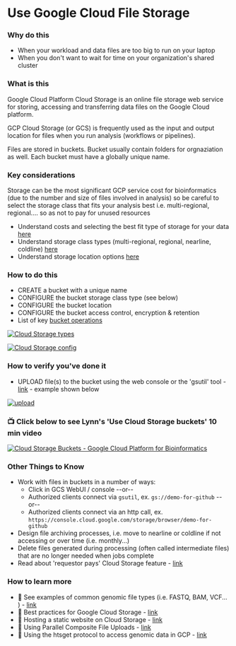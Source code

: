 # Use Google Cloud File Storage


### Why do this
 - When your workload and data files are too big to run on your laptop
 - When you don't want to wait for time on your organization's shared cluster

### What is this
  Google Cloud Platform Cloud Storage is an online file storage web service for storing, accessing and transferring data files on the Google Cloud platform. 
  
  GCP Cloud Storage (or GCS) is frequently used as the input and output location for files when you run analysis (workflows or pipelines).

  Files are stored in buckets. Bucket usually contain folders for orgnaziation as well. Each bucket must have a globally unique name.  

### Key considerations
 Storage can be the most significant GCP service cost for bioinformatics (due to the number and size of files involved in analysis) so be careful to select the storage class that fits your analysis best i.e. multi-regional, regional.... so as not to pay for unused resources
 - Understand costs and selecting the best fit type of storage for your data [here](https://cloud.google.com/storage/docs/locations)
 - Understand storage class types (multi-regional, regional, nearline, coldline) [here](https://cloud.google.com/storage/docs/storage-classes)
 - Understand storage location options [here](https://cloud.google.com/about/locations)

### How to do this
 - CREATE a bucket with a unique name
 - CONFIGURE the bucket storage class type (see below)
 - CONFIGURE the bucket location 
 - CONFIGURE the bucket access control, encryption & retention
 - List of key [bucket operations](https://cloud.google.com/storage/docs/how-to)

 [![Cloud Storage types](/images/storage.png)]()

 [![Cloud Storage config](/images/bucket.png)]()


### How to verify you've done it
 - UPLOAD file(s) to the bucket using the web console or the 'gsutil' tool - [link](https://cloud.google.com/storage/docs/gsutil) - example shown below

 [![upload](/images/upload.png)]()

### 📺 Click below to see Lynn's 'Use Cloud Storage buckets' 10 min video
[![Cloud Storage Buckets - Google Cloud Platform for Bioinformatics](http://img.youtube.com/vi/_O2Lxc0UsNc/0.jpg)](http://www.youtube.com/watch?v=_O2Lxc0UsNc "Cloud Storage buckets - Google Cloud Platform for Bioinformatics")


### Other Things to Know
 - Work with files in buckets in a number of ways:
   - Click in GCS WebUI / console --or--
   - Authorized clients connect via `gsutil`, ex. `gs://demo-for-github` --or--
   - Authorized clients connect via an http call, ex. `https://console.cloud.google.com/storage/browser/demo-for-github`
 - Design file archiving processes, i.e. move to nearline or coldline if not accessing or over time (i.e. monthly...)
 - Delete files generated during processing (often called intermediate files) that are no longer needed when jobs complete
 - Read about 'requestor pays' Cloud Storage feature - [link](https://cloud.google.com/storage/docs/requester-pays)

### How to learn more
  - 📘 See examples of common genomic file types (i.e. FASTQ, BAM, VCF... ) - [link](https://github.com/lynnlangit/gcp-for-bioinformatics/blob/master/4_FILE-TYPES.md)
 - 📘 Best practices for Google Cloud Storage - [link](https://cloud.google.com/storage/docs/best-practices)
 - 📘 Hosting a static website on Cloud Storage - [link](https://cloud.google.com/storage/docs/hosting-static-website)
 - 📘 Using Parallel Composite File Uploads - [link](https://cloud.google.com/storage/docs/gsutil/commands/cp#parallel-composite-uploads)
 - 📘 Using the htsget protocol to access genomic data in GCP - [link](https://cloud.google.com/genomics/docs/how-tos/reading-data-htsget)
 

